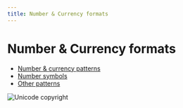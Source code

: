 ```yaml
---
title: Number & Currency formats
---
```


# Number & Currency formats

- [Number & currency patterns](https://cldr.unicode.org/translation/number-currency-formats/number-and-currency-patterns)
- [Number symbols](https://cldr.unicode.org/translation/number-currency-formats/number-symbols)
- [Other patterns](https://cldr.unicode.org/translation/number-currency-formats/other-patterns)

![Unicode copyright](https://www.unicode.org/img/hb_notice.gif)